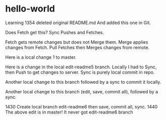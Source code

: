 # hello-world
Learning  1354 deleted original README.md  And added this one in Git.

Does Fetch get this?  Sync Pushes and Fetches.

Fetch gets remote changes but does not Merge them.  Merge applies changes from Fetch.
Pull Fetches then Merges changes from remote.

Here is a local change 1 to master.

Here is a change in the local edit-readme5 branch.  Locally I had to Sync, then Push to
get changes to server.  Sync is purely local commit in repo.

Another local change to this branch followed by a sync to commit it locally.

Another local change to this branch (edit, save, commit all), followed by a sync.

1430 Create local branch edit-readme6 then save, commit all, sync.
1440 The above edit is in master!  It never got edit-readme6 branch


